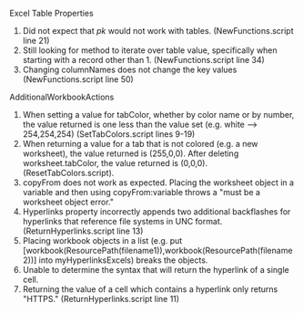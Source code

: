 Excel Table Properties
1. Did not expect that _pk_ would not work with tables. (NewFunctions.script line 21)
2. Still looking for method to iterate over table value, specifically when starting with a record other than 1. (NewFunctions.script line 34)
3. Changing columnNames does not change the key values (NewFunctions.script line 50)

AdditionalWorkbookActions
1. When setting a value for tabColor, whether by color name or by number, the value returned is one less than the value set (e.g. white --> 254,254,254) (SetTabColors.script lines 9-19)
2. When returning a value for a tab that is not colored (e.g. a new worksheet), the value returned is (255,0,0). After deleting worksheet.tabColor, the value returned is (0,0,0). (ResetTabColors.script).
3. copyFrom does not work as expected. Placing the worksheet object in a variable and then using copyFrom:variable throws a "must be a worksheet object error."
4. Hyperlinks property incorrectly appends two additional backflashes for hyperlinks that reference file systems in UNC format. (ReturnHyperlinks.script line 13)
5. Placing workbook objects in a list (e.g. put [workbook(ResourcePath(filename1)),workbook(ResourcePath(filename2))] into myHyperlinksExcels) breaks the objects.
6. Unable to determine the syntax that will return the hyperlink of a single cell.
7. Returning the value of a cell which contains a hyperlink only returns "HTTPS." (ReturnHyperlinks.script line 11)
